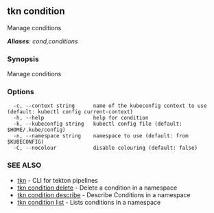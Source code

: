 ## tkn condition

Manage conditions

***Aliases**: cond,conditions*

### Synopsis

Manage conditions

### Options

```
  -c, --context string      name of the kubeconfig context to use (default: kubectl config current-context)
  -h, --help                help for condition
  -k, --kubeconfig string   kubectl config file (default: $HOME/.kube/config)
  -n, --namespace string    namespace to use (default: from $KUBECONFIG)
  -C, --nocolour            disable colouring (default: false)
```

### SEE ALSO

* [tkn](tkn.md)	 - CLI for tekton pipelines
* [tkn condition delete](tkn_condition_delete.md)	 - Delete a condition in a namespace
* [tkn condition describe](tkn_condition_describe.md)	 - Describe Conditions in a namespace
* [tkn condition list](tkn_condition_list.md)	 - Lists conditions in a namespace

